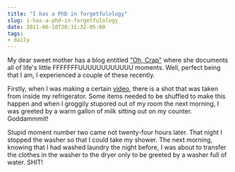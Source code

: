 ```yaml
---
title: "I has a PhD in forgetfulology"
slug: i-has-a-phd-in-forgetfulology
date: 2011-06-10T20:31:32-05:00
tags:
- daily
---
```

My dear sweet mother has a blog entitled ["Oh, Crap"](http://mom28kids.com/) where she documents all of life's little FFFFFFFUUUUUUUUUUUU moments. Well, perfect being that I am, I experienced a couple of these recently.

Firstly, when I was making a certain [video](http://dxprog.com/entry/how-does-one-spend-their-25th-birthday/), there is a shot that was taken from inside my refrigerator. Some items needed to be shuffled to make this happen and when I groggily stupored out of my room the next morning, I was greeted by a warm gallon of milk sitting out on my counter. Goddammmit!

Stupid moment number two came not twenty-four hours later. That night I stopped the washer so that I could take my shower. The next morning, knowing that I had washed laundry the night before, I was about to transfer the clothes in the washer to the dryer only to be greeted by a washer full of water. SHIT!
